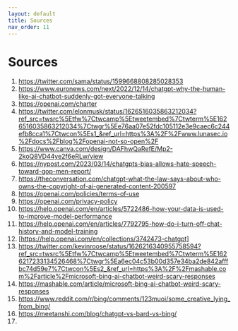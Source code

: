 ```yaml
---
layout: default
title: Sources
nav_order: 11
---
```


# Sources

1. https://twitter.com/sama/status/1599668808285028353
2. https://www.euronews.com/next/2022/12/14/chatgpt-why-the-human-like-ai-chatbot-suddenly-got-everyone-talking
3. https://openai.com/charter
4. https://twitter.com/elonmusk/status/1626516035863212034?ref_src=twsrc%5Etfw%7Ctwcamp%5Etweetembed%7Ctwterm%5E1626516035863212034%7Ctwgr%5Ee76aa07e52fdc105112e3e9caec6c244efb8cca1%7Ctwcon%5Es1_&ref_url=https%3A%2F%2Fwww.lunasec.io%2Fdocs%2Fblog%2Fopenai-not-so-open%2F
5. https://www.canva.com/design/DAFhwQaRefE/Mp2-2koQ8VD44ye2f6eRLw/view
6. https://nypost.com/2023/03/14/chatgpts-bias-allows-hate-speech-toward-gop-men-report/
7. https://theconversation.com/chatgpt-what-the-law-says-about-who-owns-the-copyright-of-ai-generated-content-200597
8. https://openai.com/policies/terms-of-use
9. https://openai.com/privacy-policy
10. https://help.openai.com/en/articles/5722486-how-your-data-is-used-to-improve-model-performance
11. https://help.openai.com/en/articles/7792795-how-do-i-turn-off-chat-history-and-model-training
12. [https://help.openai.com/en/collections/3742473-chatgpt]
13. https://twitter.com/kevinroose/status/1626216340955758594?ref_src=twsrc%5Etfw%7Ctwcamp%5Etweetembed%7Ctwterm%5E1626217233134526468%7Ctwgr%5Ea6ec04c53b00d357e34ba2de842afffbc74d59e7%7Ctwcon%5Es2_&ref_url=https%3A%2F%2Fmashable.com%2Farticle%2Fmicrosoft-bing-ai-chatbot-weird-scary-responses
14. https://mashable.com/article/microsoft-bing-ai-chatbot-weird-scary-responses
15. https://www.reddit.com/r/bing/comments/123muoi/some_creative_lying_from_bing/
16. https://meetanshi.com/blog/chatgpt-vs-bard-vs-bing/
17. 

